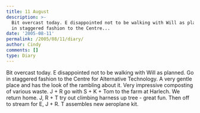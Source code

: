 ```yaml
---
title: 11 August
description: >-
  Bit overcast today. E disappointed not to be walking with Will as planned. Go
  in staggered fashion to the Centre...
date: '2005-08-11'
permalink: /2005/08/11/diary/
author: Cindy
comments: []
type: Diary
---
```


Bit overcast today. E disappointed not to be walking with Will as planned. Go in staggered fashion to the Centre for Alternative Technology. A very gentle place and has the look of the rambling about it. Very impressive composting of various waste. J + R go with S + K + Tom to the farm at Harlech. We return home. J, R + T try out climbing harness up tree - great fun. Then off to stream for E, J + R. T assembles new aeroplane kit.
